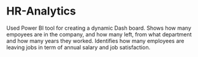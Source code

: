 # HR-Analytics
Used Power BI tool for creating a dynamic Dash board.
Shows how many empoyees are in the company, and how many left, from what department and how many years they worked.
Identifies how many employees are leaving jobs in term of annual salary and job satisfaction.
